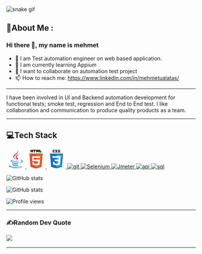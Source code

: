 ![snake gif](https://github.com/bulutluoz/Java-fall-2021/blob/output/github-contribution-grid-snake.gif)
## 💫About Me :
### Hi there 👋, my name is mehmet
- 👀 I am Test automation engineer on web based application.
- 🌱 I am currently learning Appium
- 👯 I want to collaborate on automation test project
- 📫 How to reach me: https://www.linkedin.com/in/mehmetualatas/
<hr/>
I have been involved in UI and Backend automation development for functional tests; smoke test, regression and End to End test. 
I like collaboration and communication to produce quality products as a team. 
<hr/> 

## 💻Tech Stack

<p align="left">
<a href="https://www.java.com" target="_blank" rel="noreferrer"> <img src="https://raw.githubusercontent.com/devicons/devicon/master/icons/java/java-original.svg" alt="java" width="50" height="50"/> </a>
<a href="https://www.html5.com" target="_blank" rel="noreferrer"> <img src="https://raw.githubusercontent.com/github/explore/80688e429a7d4ef2fca1e82350fe8e3517d3494d/topics/html/html.png" alt="HTML" width="50" height="50"/> </a>
<a href="https://www.css3.com" target="_blank" rel="noreferrer"> <img src="https://raw.githubusercontent.com/github/explore/80688e429a7d4ef2fca1e82350fe8e3517d3494d/topics/css/css.png" alt="CSS" width="50" height="50"/> </a>
<a href="https://git-scm.com/" target="_blank" rel="noreferrer"> <img src="https://www.vectorlogo.zone/logos/git-scm/git-scm-icon.svg" alt="git" width="40" height="40"/> </a>
<a href="https://www.selenium.com" target="_blank" rel="noreferrer"> <img src="https://camo.githubusercontent.com/4b95df4d6ca7a01afc25d27159804dc5a7d0df41d8131aaf50c9f84847dfda21/68747470733a2f2f73656c656e69756d2e6465762f696d616765732f73656c656e69756d5f6c6f676f5f7371756172655f677265656e2e706e67" alt="Selenium" width="50" height="50"/> </a>
<a href="https://www.jmeter.com" target="_blank" rel="noreferrer"> <img src="https://camo.githubusercontent.com/752dabc7ca2275ee7a079fa24433ff2c6307eb4cddc541dfed60749f62772b41/68747470733a2f2f6a6d657465722e6170616368652e6f72672f696d616765732f6c6f676f2e737667" alt="Jmeter" width="90" height="50"/> </a>
<a href="https://www.api.com" target="_blank" rel="noreferrer"> <img src="https://encrypted-tbn0.gstatic.com/images?q=tbn:ANd9GcQFpswKqlwex1UtYOHT6cWIVsJ3dQfEg__lFQ&usqp=CAU" alt="api" width="50" height="50"/> </a>
<a href="https://www.api.com" target="_blank" rel="noreferrer"> <img src="https://encrypted-tbn0.gstatic.com/images?q=tbn:ANd9GcS3m3cQd-M2Gq5QXSik9qJSHGDBW3MvBoWFyA&usqp=CAU" alt="sql" width="50" height="50"/> </a>

</p>

![GitHub stats](https://github-readme-stats.vercel.app/api?username=MehmetuAlatas&show_icons=true&count_private=true)

![GitHub stats](https://github-readme-stats.vercel.app/api/top-langs/?username=MehmetuAlatas&layout=compact)

![Profile views](https://gpvc.arturio.dev/MehmetuAlatas)

<hr/>

### ✍️Random Dev Quote

![](https://quotes-github-readme.vercel.app/api?type=horizontal&theme=tokyonight)
<hr/>

